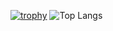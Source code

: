 [![trophy](https://github-profile-trophy.vercel.app/?username=tibrook&theme=onedark)](https://github.com/ryo-ma/github-profile-trophy)
![Top Langs](https://github-readme-stats.vercel.app/api/top-langs/?username=tibrook&layout=compact)
